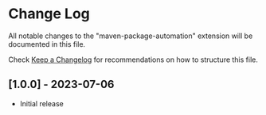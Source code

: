# Change Log

All notable changes to the "maven-package-automation" extension will be documented in this file.

Check [Keep a Changelog](http://keepachangelog.com/) for recommendations on how to structure this file.

## [1.0.0] - 2023-07-06

- Initial release